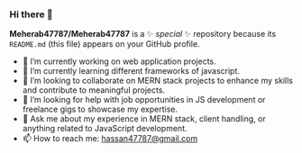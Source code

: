 ### Hi there 👋

**Meherab47787/Meherab47787** is a ✨ _special_ ✨ repository because its `README.md` (this file) appears on your GitHub profile.

<!-- Here are some ideas to get you started: -->

- 🔭 I’m currently working on web application projects.
- 🌱 I’m currently learning different frameworks of javascript.
- 👯 I’m looking to collaborate on MERN stack projects to enhance my skills and contribute to meaningful projects.
- 🤔 I’m looking for help with job opportunities in JS development or freelance gigs to showcase my expertise.
- 💬 Ask me about my experience in MERN stack, client handling, or anything related to JavaScript development.
- 📫 How to reach me: hassan47787@gmail.com
<!-- - 😄 Pronouns: ...
- ⚡ Fun fact: ... -->
